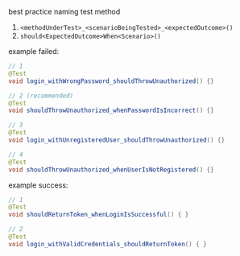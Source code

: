 best practice naming test method

1. `<methodUnderTest>_<scenarioBeingTested>_<expectedOutcome>()`
2. `should<ExpectedOutcome>When<Scenario>()`

example failed:
```java
// 1
@Test
void login_withWrongPassword_shouldThrowUnauthorized() {}

// 2 (recommended)
@Test
void shouldThrowUnauthorized_whenPasswordIsIncorrect() {}

// 3
@Test
void login_withUnregisteredUser_shouldThrowUnauthorized() {}

// 4
@Test
void shouldThrowUnauthorized_whenUserIsNotRegistered() {}
```

example success:
```java
// 1
@Test
void shouldReturnToken_whenLoginIsSuccessful() { }

// 2
@Test
void login_withValidCredentials_shouldReturnToken() { }

```
